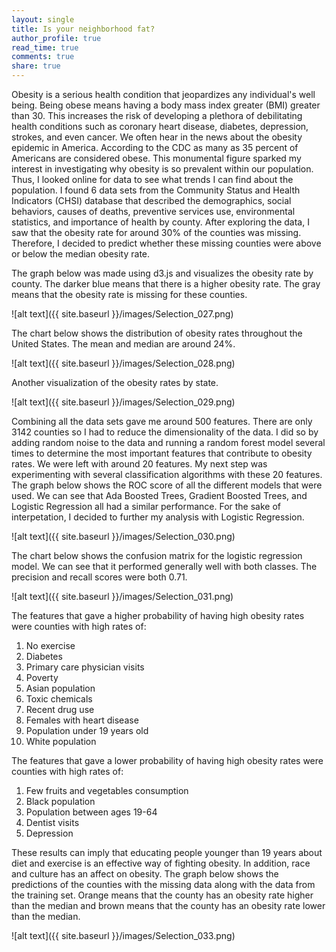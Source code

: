 ```yaml
---
layout: single
title: Is your neighborhood fat?
author_profile: true
read_time: true
comments: true
share: true
---
```

Obesity is a serious health condition that jeopardizes any individual's well being. Being obese means having a body mass index greater (BMI) greater than 30. This increases the risk of developing a plethora of debilitating health conditions such as coronary heart disease, diabetes, depression, strokes, and even cancer. We often hear in the news about the obesity epidemic in America. According to the CDC as many as 35 percent of Americans are considered obese. This monumental figure sparked my interest in investigating why obesity is so prevalent within our population. Thus, I looked online for data to see what trends I can find about the population. I found 6 data sets from the Community Status and Health Indicators (CHSI) database that described the demographics, social behaviors, causes of deaths, preventive services use, environmental statistics, and importance of health by county. After exploring the data, I saw that the obesity rate for around 30% of the counties was missing. Therefore, I decided to predict whether these missing counties were above or below the median obesity rate.

The graph below was made using d3.js and visualizes the obesity rate by county. The darker blue means that there is a higher obesity rate. The gray means that the obesity rate is missing for these counties.

![alt text]({{ site.baseurl }}/images/Selection_027.png) 

The chart below shows the distribution of obesity rates throughout the United States. The mean and median are around 24%.

![alt text]({{ site.baseurl }}/images/Selection_028.png)

Another visualization of the obesity rates by state. 

![alt text]({{ site.baseurl }}/images/Selection_029.png)

Combining all the data sets gave me around 500 features. There are only 3142 counties so I had to reduce the dimensionality of the data. I did so by adding random noise to the data and running a random forest model several times to determine the most important features that contribute to obesity rates. We were left with around 20 features. My next step was experimenting with several classification algorithms with these 20 features. The graph below shows the ROC score of all the different models that were used. We can see that Ada Boosted Trees, Gradient Boosted Trees, and Logistic Regression all had a similar performance. For the sake of interpetation, I decided to further my analysis with Logistic Regression.

![alt text]({{ site.baseurl }}/images/Selection_030.png)

The chart below shows the confusion matrix for the logistic regression model. We can see that it performed generally well with both classes. The precision and recall scores were both 0.71. 

![alt text]({{ site.baseurl }}/images/Selection_031.png)

The features that gave a higher probability of having high obesity rates were counties with high rates of: 

1. No exercise
2. Diabetes
3. Primary care physician visits
4. Poverty
5. Asian population
6. Toxic chemicals
7. Recent drug use
8. Females with heart disease
9. Population under 19 years old
10. White population

The features that gave a lower probability of having high obesity rates were counties with high rates of: 

1. Few fruits and vegetables consumption
2. Black population
3. Population between ages 19-64
4. Dentist visits
5. Depression

These results can imply that educating people younger than 19 years about diet and exercise is an effective way of fighting obesity. In addition, race and culture has an affect on obesity. The graph below shows the predictions of the counties with the missing data along with the data from the training set. Orange means that the county has an obesity rate higher than the median and brown means that the county has an obesity rate lower than the median.

![alt text]({{ site.baseurl }}/images/Selection_033.png)
